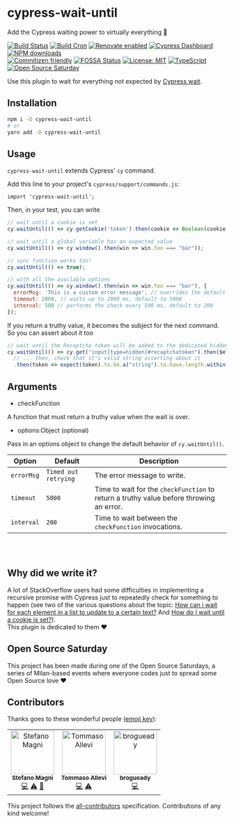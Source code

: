 # cypress-wait-until

Add the Cypress waiting power to virtually everything 🎉

[![Build Status](https://travis-ci.com/NoriSte/cypress-wait-until.svg?branch=master)](https://travis-ci.com/NoriSte/cypress-wait-until)
[![Build Cron](https://img.shields.io/badge/build%20cron-weekly-44cc11.svg)](https://travis-ci.com/NoriSte/cypress-wait-until)
[![Renovate enabled](https://img.shields.io/badge/renovate-enabled-brightgreen.svg)](https://renovatebot.com/)
[![Cypress Dashboard](https://img.shields.io/static/v1?label=Cypress&message=Dashboard&color=00BF88)](https://dashboard.cypress.io/#/projects/j2kxip/runs)
[![NPM downloads](https://img.shields.io/npm/dw/cypress-wait-until?color=CB3836)](https://www.npmjs.com/package/cypress-wait-until)
<br />
[![Commitizen friendly](https://img.shields.io/badge/commitizen-friendly-brightgreen.svg)](http://commitizen.github.io/cz-cli/)
[![FOSSA Status](https://app.fossa.io/api/projects/git%2Bgithub.com%2FNoriSte%2Fcypress-wait-until.svg?type=shield)](https://app.fossa.io/projects/git%2Bgithub.com%2FNoriSte%2Fcypress-wait-until?ref=badge_shield)
[![License: MIT](https://img.shields.io/badge/License-MIT-yellow.svg)](https://opensource.org/licenses/MIT)
[![TypeScript](https://badges.frapsoft.com/typescript/love/typescript.svg?v=101)](https://github.com/ellerbrock/typescript-badges/)
[![Open Source
Saturday](https://img.shields.io/badge/%E2%9D%A4%EF%B8%8F-open%20source%20saturday-F64060.svg)](https://www.meetup.com/it-IT/Open-Source-Saturday-Milano/)

Use this plugin to wait for everything not expected by [Cypress wait](https://docs.cypress.io/api/commands/wait.html#Syntax).

## Installation

```bash
npm i -D cypress-wait-until
# or
yarn add -D cypress-wait-until
```

## Usage

`cypress-wait-until` extends Cypress' `cy` command.

Add this line to your project's `cypress/support/commands.js`:

```
import 'cypress-wait-until';
```

Then, in your test, you can write

```javascript
// wait until a cookie is set
cy.waitUntil(() => cy.getCookie('token').then(cookie => Boolean(cookie && cookie.value)));

// wait until a global variable has an expected value
cy.waitUntil(() => cy.window().then(win => win.foo === "bar"));

// sync function works too!
cy.waitUntil(() => true);

// with all the available options
cy.waitUntil(() => cy.window().then(win => win.foo === "bar"), {
  errorMsg: 'This is a custom error message', // overrides the default error message 
  timeout: 2000, // waits up to 2000 ms, default to 5000
  interval: 500 // performs the check every 500 ms, default to 200
});
```

If you return a truthy value, it becomes the subject for the next command. So you can assert about
it too

```javascript
// wait until the Recaptcha token will be added to the dedicated hidden input field...
cy.waitUntil(() => cy.get("input[type=hidden]#recaptchatoken").then($el => $el.val()))
  // ... then, check that it's valid string asserting about it
  .then(token => expect(token).to.be.a("string").to.have.length.within(1, 1000));
```



## Arguments

- checkFunction

A function that must return a truthy value when the wait is over.

- options:Object (optional)

Pass in an options object to change the default behavior of `cy.waitUntil()`.

Option | Default | Description
--- | --- | ---
`errorMsg` | `Timed out retrying` | The error message to write.
`timeout` | `5000` | Time to wait for the `checkFunction` to return a truthy value before throwing an error.
`interval` | `200` | Time to wait between the `checkFunction` invocations.

<br />
<br />

## Why did we write it?

A lot of StackOverflow users had some difficulties in implementing a recursive promise with Cypress
just to repeatedly check for something to happen (see two of the various questions about the topic: [How can i wait for each element in a list to update to a certain
text?](https://stackoverflow.com/questions/54883861/how-can-i-wait-for-each-element-in-a-list-to-update-to-a-certain-text-using-cypr/55363629#55363629)
And [How do I wait until a cookie is
set?](https://stackoverflow.com/questions/54732818/how-do-i-wait-until-a-cookie-is-set/54743229#54743229)).
<br />
This plugin is dedicated to them ❤️


## Open Source Saturday

This project has been made during one of the Open Source Saturdays, a series of Milan-based events
where everyone codes just to spread some Open Source love ❤️

## Contributors

Thanks goes to these wonderful people ([emoji key](https://allcontributors.org/docs/en/emoji-key)):

<!-- ALL-CONTRIBUTORS-LIST:START - Do not remove or modify this section -->
<!-- prettier-ignore -->
<table>
  <tr>
    <td align="center"><a href="https://twitter.com/NoriSte"><img src="https://avatars0.githubusercontent.com/u/173663?v=4" width="100px;" alt="Stefano Magni"/><br /><sub><b>Stefano Magni</b></sub></a><br /><a href="https://github.com/NoriSte/cypress-wait-until/commits?author=NoriSte" title="Code">💻</a> <a href="https://github.com/NoriSte/cypress-wait-until/commits?author=NoriSte" title="Tests">⚠️</a> <a href="https://github.com/NoriSte/cypress-wait-until/commits?author=NoriSte" title="Documentation">📖</a></td>
    <td align="center"><a href="https://github.com/allevo"><img src="https://avatars1.githubusercontent.com/u/1054125?v=4" width="100px;" alt="Tommaso Allevi"/><br /><sub><b>Tommaso Allevi</b></sub></a><br /><a href="https://github.com/NoriSte/cypress-wait-until/commits?author=allevo" title="Code">💻</a> <a href="https://github.com/NoriSte/cypress-wait-until/commits?author=allevo" title="Tests">⚠️</a></td>
    <td align="center"><a href="https://github.com/brogueady"><img src="https://avatars2.githubusercontent.com/u/10169795?v=4" width="100px;" alt="brogueady"/><br /><sub><b>brogueady</b></sub></a><br /><a href="https://github.com/NoriSte/cypress-wait-until/commits?author=brogueady" title="Code">💻</a></td>
  </tr>
</table>

<!-- ALL-CONTRIBUTORS-LIST:END -->

This project follows the [all-contributors](https://github.com/all-contributors/all-contributors) specification. Contributions of any kind welcome!
